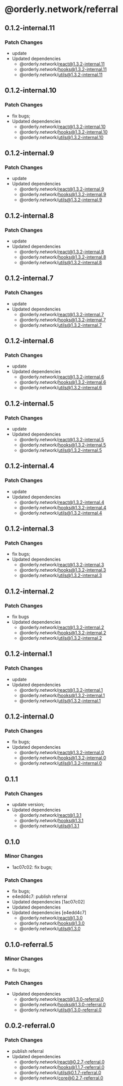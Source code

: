 # @orderly.network/referral

## 0.1.2-internal.11

### Patch Changes

- update
- Updated dependencies
  - @orderly.network/react@1.3.2-internal.11
  - @orderly.network/hooks@1.3.2-internal.11
  - @orderly.network/utils@1.3.2-internal.11

## 0.1.2-internal.10

### Patch Changes

- fix bugs;
- Updated dependencies
  - @orderly.network/react@1.3.2-internal.10
  - @orderly.network/hooks@1.3.2-internal.10
  - @orderly.network/utils@1.3.2-internal.10

## 0.1.2-internal.9

### Patch Changes

- update
- Updated dependencies
  - @orderly.network/react@1.3.2-internal.9
  - @orderly.network/hooks@1.3.2-internal.9
  - @orderly.network/utils@1.3.2-internal.9

## 0.1.2-internal.8

### Patch Changes

- update
- Updated dependencies
  - @orderly.network/react@1.3.2-internal.8
  - @orderly.network/hooks@1.3.2-internal.8
  - @orderly.network/utils@1.3.2-internal.8

## 0.1.2-internal.7

### Patch Changes

- update
- Updated dependencies
  - @orderly.network/react@1.3.2-internal.7
  - @orderly.network/hooks@1.3.2-internal.7
  - @orderly.network/utils@1.3.2-internal.7

## 0.1.2-internal.6

### Patch Changes

- update
- Updated dependencies
  - @orderly.network/react@1.3.2-internal.6
  - @orderly.network/hooks@1.3.2-internal.6
  - @orderly.network/utils@1.3.2-internal.6

## 0.1.2-internal.5

### Patch Changes

- update
- Updated dependencies
  - @orderly.network/react@1.3.2-internal.5
  - @orderly.network/hooks@1.3.2-internal.5
  - @orderly.network/utils@1.3.2-internal.5

## 0.1.2-internal.4

### Patch Changes

- update
- Updated dependencies
  - @orderly.network/react@1.3.2-internal.4
  - @orderly.network/hooks@1.3.2-internal.4
  - @orderly.network/utils@1.3.2-internal.4

## 0.1.2-internal.3

### Patch Changes

- fix bugs;
- Updated dependencies
  - @orderly.network/react@1.3.2-internal.3
  - @orderly.network/hooks@1.3.2-internal.3
  - @orderly.network/utils@1.3.2-internal.3

## 0.1.2-internal.2

### Patch Changes

- fix bugs
- Updated dependencies
  - @orderly.network/react@1.3.2-internal.2
  - @orderly.network/hooks@1.3.2-internal.2
  - @orderly.network/utils@1.3.2-internal.2

## 0.1.2-internal.1

### Patch Changes

- update
- Updated dependencies
  - @orderly.network/react@1.3.2-internal.1
  - @orderly.network/hooks@1.3.2-internal.1
  - @orderly.network/utils@1.3.2-internal.1

## 0.1.2-internal.0

### Patch Changes

- fix bugs;
- Updated dependencies
  - @orderly.network/react@1.3.2-internal.0
  - @orderly.network/hooks@1.3.2-internal.0
  - @orderly.network/utils@1.3.2-internal.0

## 0.1.1

### Patch Changes

- update version;
- Updated dependencies
  - @orderly.network/react@1.3.1
  - @orderly.network/hooks@1.3.1
  - @orderly.network/utils@1.3.1

## 0.1.0

### Minor Changes

- 1ac07c02: fix bugs;

### Patch Changes

- fix bugs;
- e4edd4c7: publish referral
- Updated dependencies [1ac07c02]
- Updated dependencies
- Updated dependencies [e4edd4c7]
  - @orderly.network/react@1.3.0
  - @orderly.network/hooks@1.3.0
  - @orderly.network/utils@1.3.0

## 0.1.0-referral.5

### Minor Changes

- fix bugs;

### Patch Changes

- Updated dependencies
  - @orderly.network/react@1.3.0-referral.0
  - @orderly.network/hooks@1.3.0-referral.0
  - @orderly.network/utils@1.3.0-referral.0

## 0.0.2-referral.0

### Patch Changes

- publish referral
- Updated dependencies
  - @orderly.network/react@0.2.7-referral.0
  - @orderly.network/hooks@1.1.7-referral.0
  - @orderly.network/utils@0.1.7-referral.0
  - @orderly.network/core@0.2.7-referral.0
